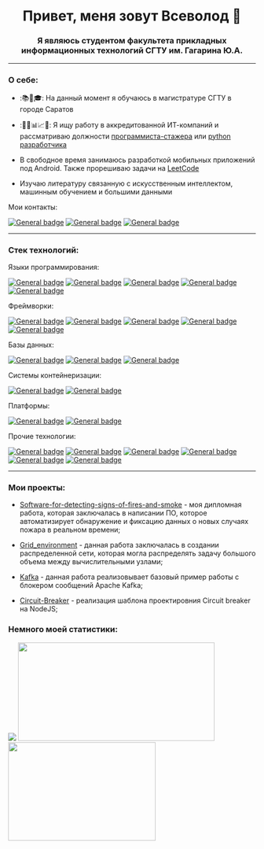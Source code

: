 <h1 align="center">Привет, меня зовут Всеволод 👋</h1>
<h3 align="center">Я являюсь студентом факультета прикладных информационных технологий СГТУ им. Гагарина Ю.А.</h3>

<!--
Полезные ссылки:
https://habr.com/ru/articles/649363/
https://simpleicons.org/
https://shields.io/
https://hendrasob.github.io/badges/
-->

---

<h3>О себе:</h3>

- :📚📝🎓: На данный момент я обучаюсь в магистратуре СГТУ в городе Саратов
- :👨‍💼📊📈📁: Я ищу работу в аккредитованной ИТ-компаний и рассматриваю должности
[программиста-стажера](https://saratov.hh.ru/resume/bc0bd5ecff0db4b8600039ed1f444566644930) или
[python разработчика](https://saratov.hh.ru/resume/6ea57e36ff0db5a9a30039ed1f794f464e7037)

- В свободное время занимаюсь разработкой мобильных приложений под Android. Также прорешиваю задачи на
[LeetCode](https://leetcode.com/)
- Изучаю литературу связанную с искусственным интеллектом, машинным обучением и большими данными

Мои контакты:

[![General badge](https://img.shields.io/badge/Email-FC401D?style=for-the-badge&logo=email&logoColor=white)](tri-vsal@yandex.ru) [![General badge](https://img.shields.io/badge/Telegram-31B8E5?style=for-the-badge&logo=telegram&logoColor=white)](https://t.me/TVsevolodA) [![General badge](https://img.shields.io/badge/VK-0077FF?style=for-the-badge&logo=vk&logoColor=white)](https://vk.com/id319011084)

---

<h3>Cтек технологий:</h3>
<p>
Языки программирования:
 
 [![General badge](https://img.shields.io/badge/Python-3776AB?style=for-the-badge&logo=python&logoColor=white)](https://www.python.org/)
 [![General badge](https://img.shields.io/badge/Dart-2CB7F6?style=for-the-badge&logo=dart&logoColor=white)](https://dart.dev/)
 [![General badge](https://img.shields.io/badge/Node.js-52A044?style=for-the-badge&logo=nodedotjs&logoColor=white)](https://nodejs.org/en)
 [![General badge](https://img.shields.io/badge/Java-ED8B00?style=for-the-badge&logo=java&logoColor=white)](https://www.java.com/)
 [![General badge](https://img.shields.io/badge/C%23-9B4993?style=for-the-badge&logo=c-sharp&logoColor=white)](https://dotnet.microsoft.com/en-us/languages/csharp)

Фреймворки:

 [![General badge](https://img.shields.io/badge/Flask-000000?style=for-the-badge&logo=flask&logoColor=white)](https://flask.palletsprojects.com/)
 [![General badge](https://img.shields.io/badge/Flutter-60C9F8?style=for-the-badge&logo=flutter&logoColor=white)](https://flutter.dev/)
 [![General badge](https://img.shields.io/badge/Express-384752?style=for-the-badge&logo=express&logoColor=white)](https://expressjs.com/ru/)
 [![General badge](https://img.shields.io/badge/Spring_Boot-8BC34A?style=for-the-badge&logo=spring_boot&logoColor=white)](https://spring.io/projects/spring-boot)
 [![General badge](https://img.shields.io/badge/ASP.NET_Core-693F95?style=for-the-badge&logo=asp.net_core&logoColor=white)](https://dotnet.microsoft.com/en-us/apps/aspnet)

Базы данных:

 [![General badge](https://img.shields.io/badge/PostgreSQL-336791?style=for-the-badge&logo=postgresql&logoColor=white)](https://www.postgresql.org/)
 [![General badge](https://img.shields.io/badge/SQLite-003B57?style=for-the-badge&logo=sqlite&logoColor=white)](https://www.sqlite.org/)
 [![General badge](https://img.shields.io/badge/Firebase-DD2C00?style=for-the-badge&logo=firebase&logoColor=white)](https://firebase.google.com/)

Системы контейнеризации:

 [![General badge](https://img.shields.io/badge/Docker-1D63ED?style=for-the-badge&logo=docker&logoColor=white)](https://www.docker.com/)
 [![General badge](https://img.shields.io/badge/Docker_Compose-1D63ED?style=for-the-badge&logo=docker_compose&logoColor=white)](https://docs.docker.com/compose/)

Платформы:

 [![General badge](https://img.shields.io/badge/Android-3DDC84?style=for-the-badge&logo=android&logoColor=white)](https://developer.android.com/)
 [![General badge](https://img.shields.io/badge/Linux-FCC624?style=for-the-badge&logo=linux&logoColor=black)](https://www.linux.org/)

Прочие технологии:

 [![General badge](https://img.shields.io/badge/Hadoop-B5A933?style=for-the-badge&logo=hadoop&logoColor=white)](https://hadoop.apache.org/)
 [![General badge](https://img.shields.io/badge/Spark-E35A15?style=for-the-badge&logo=spark&logoColor=white)](https://spark.apache.org/)
 [![General badge](https://img.shields.io/badge/Kafka-241F21?style=for-the-badge&logo=kafka&logoColor=white)](https://kafka.apache.org/)
 [![General badge](https://img.shields.io/badge/Nginx-43A047?style=for-the-badge&logo=nginx&logoColor=white)](https://nginx.org/ru/)
 [![General badge](https://img.shields.io/badge/ML-382B73?style=for-the-badge&logo=ml&logoColor=white)]()
 [![General badge](https://img.shields.io/badge/BigData-3088C2?style=for-the-badge&logo=bigdata&logoColor=white)]()
</p>

---

<h3>Мои проекты:</h3>
<ul>
 <li>
    
   [Software-for-detecting-signs-of-fires-and-smoke](https://github.com/TVsevolodA/Software-for-detecting-signs-of-fires-and-smoke) - моя дипломная работа, которая заключалась в написании ПО, которое автоматизирует обнаружение и фиксацию данных о новых случаях пожара в реальном времени;
 </li>
 <li>
    
   [Grid_environment](https://github.com/TVsevolodA/Grid_environment) - данная работа заключалась в создании распределенной сети, которая могла распределять задачу большого объема между вычислительными узлами;
 </li>
 <li>
   
   [Kafka](https://github.com/TVsevolodA/Kafka) - данная работа реализовывает базовый пример работы с блокером сообщений Apache Kafka;
 </li>
 <li>
    
   [Circuit-Breaker](https://github.com/TVsevolodA/Circuit-Breaker) - реализация шаблона проектировния Circuit breaker на NodeJS;
 </li>
</ul>

<!-- Блок статистики -->
<h3>Немного моей статистики:</h3>

![](https://github-profile-summary-cards.vercel.app/api/cards/profile-details?username=TVsevolodA)
<a href="https://github-readme-stats.vercel.app/api?username=TVsevolodA&show_icons=true&count_private=true">
   <img width=400 height=200 src="https://github-readme-stats.vercel.app/api?username=TVsevolodA&show_icons=true"/>
</a>
<img width=300 height=200 src="https://github-readme-stats.vercel.app/api/top-langs/?username=TVsevolodA&layout=compact"/>

<!--
![](https://github-profile-summary-cards.vercel.app/api/cards/stats?username=TVsevolodA)
![](https://github-profile-summary-cards.vercel.app/api/cards/repos-per-language?username=TVsevolodA)

[![](https://github-readme-stats.vercel.app/api?username=TVsevolodA)](https://github.com/TVsevolodA/github-readme-stats)
![](https://github-readme-stats.vercel.app/api/top-langs/?username=TVsevolodA&layout=compact)
-->




<!--
**TVsevolodA/TVsevolodA** is a ✨ _special_ ✨ repository because its `README.md` (this file) appears on your GitHub profile.

Here are some ideas to get you started:

- 🔭 I’m currently working on ...
- 🌱 I’m currently learning ...
- 👯 I’m looking to collaborate on ...
- 🤔 I’m looking for help with ...
- 💬 Ask me about ...
- 📫 How to reach me: ...
- 😄 Pronouns: ...
- ⚡ Fun fact: ...
-->
